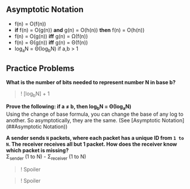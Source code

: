 ## Asymptotic Notation

* f(n) = O(f(n))
* __if__ f(n) = O(g(n)) __and__ g(n) = O(h(n)) __then__ f(n) = O(h(n)) 
* f(n) = O(g(n)) __iff__ g(n) = &Omega;(f(n))
* f(n) = &Theta;(g(n)) __iff__ g(n) = &Theta;(f(n))
* log<sub>a</sub>N = &Theta;(log<sub>b</sub>N) if a,b > 1

## Practice Problems

__What is the number of bits needed to represent number N in base b?__  
>! [log<sub>b</sub>N] + 1

__Prove the following: if a &#8800; b, then log<sub>b</sub>N = &Theta;(log<sub>a</sub>N)__  
Using the change of base formula, you can change the base of any log to another. So asymptotically, they are the same. (See [Asymptotic Notation](##Asymptotic Notation))

__A sender sends `N` packets, where each packet has a unique ID from `1 to N`. The receiver receives all but 1 packet. How does the receiver know which packet is missing?__  
&Sigma;<sub>sender</sub> (1 to N) - &Sigma;<sub>receiver</sub> (1 to N)

>! Spoiler


> ! Spoiler
